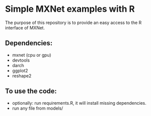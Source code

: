 # Simple MXNet examples with R 

The purpose of this repository is to provide an easy access to the R interface of MXNet. 

## Dependencies:

* mxnet (cpu or gpu)
* devtools
* darch
* ggplot2
* reshape2

## To use the code:

* optionally: run requirements.R, it will install missing dependencies.
* run any file from models/

